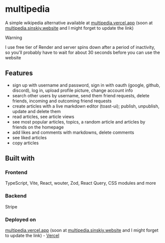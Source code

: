 # multipedia

A simple wikipedia alternative available at [multipedia.vercel.app](https://multipedia.vercel.app/) (soon at [multipedia.sinskiy.website](https://multipedia.vercel.app) and I might forget to update the link)

> [!WARNING]
> I use free tier of Render and server spins down after a period of inactivity, so you'll probably have to wait for about 30 seconds before you can use the website

## Features

- sign up with username and password, sign in with oauth (google, github, discord), log in, upload profile picture, change account info
- search other users by username, send them friend requests, delete friends, incoming and outcoming friend requests
- create articles with a live markdown editor (toast-ui); publish, unpublish, update and delete them
- read articles, see article views
- see most popular articles, topics, a random article and articles by friends on the homepage
- add likes and comments with markdowns, delete comments
- see liked articles
- copy articles

## Built with

### Frontend

TypeScript, Vite, React, wouter, Zod, React Query, CSS modules and more

### Backend

Stripe

### Deployed on

[multipedia.vercel.app](https://multipedia.vercel.app/) (soon at [multipedia.sinskiy.website](https://multipedia.vercel.app) and I might forget to update the link) - [Vercel](https://vercel.com)
